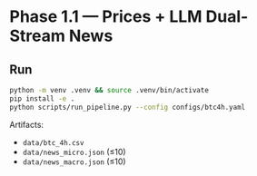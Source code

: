 # Phase 1.1 — Prices + LLM Dual-Stream News

## Run
```bash
python -m venv .venv && source .venv/bin/activate
pip install -e .
python scripts/run_pipeline.py --config configs/btc4h.yaml
```

Artifacts:
- `data/btc_4h.csv`
- `data/news_micro.json` (≤10)
- `data/news_macro.json` (≤10)
